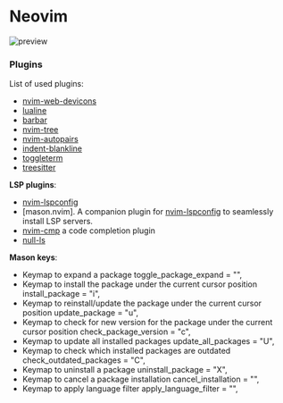 # Neovim

![preview](./img/nvim-ss.png)

### Plugins

List of used plugins:

- [nvim-web-devicons](https://github.com/kyazdani42/nvim-web-devicons)
- [lualine](https://github.com/nvim-lualine/lualine.nvim)
- [barbar](https://github.com/romgrk/barbar.nvim)
- [nvim-tree](https://github.com/kyazdani42/nvim-tree.lua)
- [nvim-autopairs]()
- [indent-blankline](https://github.com/lukas-reineke/indent-blankline.nvim)
- [toggleterm](https://github.com/akinsho/toggleterm.nvim)
- [treesitter](https://github.com/nvim-treesitter/nvim-treesitter)

**LSP plugins**:

- [nvim-lspconfig](https://github.com/neovim/nvim-lspconfig)
- [mason.nvim]. A companion plugin for [nvim-lspconfig](https://github.com/neovim/nvim-lspconfig) to seamlessly install LSP servers.
- [nvim-cmp](https://github.com/hrsh7th/nvim-cmp) a code completion plugin
- [null-ls](https://github.com/jose-elias-alvarez/null-ls.nvim)

**Mason keys**:

- Keymap to expand a package
  toggle_package_expand = "<CR>",
- Keymap to install the package under the current cursor position
  install_package = "i",
- Keymap to reinstall/update the package under the current cursor position
  update_package = "u",
- Keymap to check for new version for the package under the current cursor position
  check_package_version = "c",
- Keymap to update all installed packages
  update_all_packages = "U",
- Keymap to check which installed packages are outdated
  check_outdated_packages = "C",
- Keymap to uninstall a package
  uninstall_package = "X",
- Keymap to cancel a package installation
  cancel_installation = "<C-c>",
- Keymap to apply language filter
  apply_language_filter = "<C-f>",
